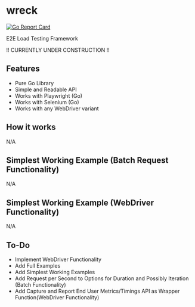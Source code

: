 # wreck
[![Go Report Card](https://goreportcard.com/badge/github.com/nicholasvuono/wreck)](https://goreportcard.com/report/github.com/nicholasvuono/wreck)

E2E Load Testing Framework

!! CURRENTLY UNDER CONSTRUCTION !!

## Features 

* Pure Go Library
* Simple and Readable API
* Works with Playwright (Go)
* Works with Selenium (Go)
* Works with any WebDriver variant

## How it works

N/A 

## Simplest Working Example (Batch Request Functionality)

N/A

## Simplest Working Example (WebDriver Functionality)

N/A

## To-Do

* Implement WebDriver Functionality
* Add Full Examples
* Add Simplest Working Examples
* Add Request per Second to Options for Duration and Possibly Iteration (Batch Functionality)
* Add Capture and Report End User Metrics/Timings API as Wrapper Function(WebDriver Functionality)
